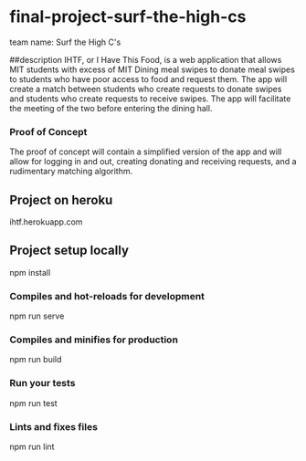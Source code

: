 # final-project-surf-the-high-cs
team name: Surf the High C's

##description
IHTF, or I Have This Food, is a web application that allows MIT students with excess of MIT Dining meal swipes to donate meal swipes to students who have poor access to food and request them. The app will create a match between students who create requests to donate swipes and students who create requests to receive swipes. The app will facilitate the meeting of the two before entering the dining hall. 

### Proof of Concept
The proof of concept will contain a simplified version of the app and will allow for logging in and out, creating donating and receiving requests, and a rudimentary matching algorithm.

## Project on heroku
ihtf.herokuapp.com

## Project setup locally
npm install
### Compiles and hot-reloads for development
npm run serve
### Compiles and minifies for production
npm run build
### Run your tests
npm run test
### Lints and fixes files
npm run lint